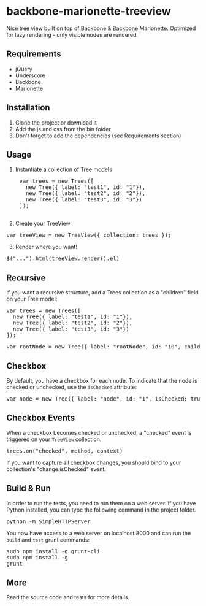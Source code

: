 backbone-marionette-treeview
============================

Nice tree view built on top of Backbone &amp; Backbone Marionette. Optimized for lazy rendering - only visible nodes are rendered.

## Requirements
   - jQuery
   - Underscore
   - Backbone
   - Marionette

## Installation
1. Clone the project or download it
2. Add the js and css from the bin folder
3. Don't forget to add the dependencies (see Requirements section)

## Usage
1. Instantiate a collection of Tree models

  <pre>
    var trees = new Trees([
      new Tree({ label: "test1", id: "1"}), 
      new Tree({ label: "test2", id: "2"}), 
      new Tree({ label: "test3", id: "3"})
    ]);
  </pre>

2. Create your TreeView

  <pre>var treeView = new TreeView({ collection: trees });</pre>
  
3. Render where you want!

  <pre>$("...").html(treeView.render().el)</pre>
  
  
## Recursive
If you want a recursive structure, add a Trees collection as a "children" field on your Tree model:

<pre>var trees = new Trees([
  new Tree({ label: "test1", id: "1"}), 
  new Tree({ label: "test2", id: "2"}), 
  new Tree({ label: "test3", id: "3"})
]);</pre>
  
<pre>var rootNode = new Tree({ label: "rootNode", id: "10", children: trees });</pre>
  
## Checkbox
By default, you have a checkbox for each node. To indicate that the node is checked or unchecked, use the `isChecked` attribute:

<pre>var node = new Tree({ label: "node", id: "1", isChecked: true }); // Default: isChecked = false</pre>

## Checkbox Events
When a checkbox becomes checked or unchecked, a "checked" event is triggered on your `TreeView` collection. 

<pre>trees.on("checked", method, context)</pre>

If you want to capture all checkbox changes, you should bind to your collection's "change:isChecked" event.

## Build & Run
In order to run the tests, you need to run them on a web server. If you have Python installed, you can type the 
following command in the project folder.
<pre>python -m SimpleHTTPServer</pre>

You now have access to a web server on localhost:8000 and can run the `build` and `test` grunt commands:
<pre>
sudo npm install -g grunt-cli
sudo npm install -g
grunt</pre>

## More
Read the source code and tests for more details.
